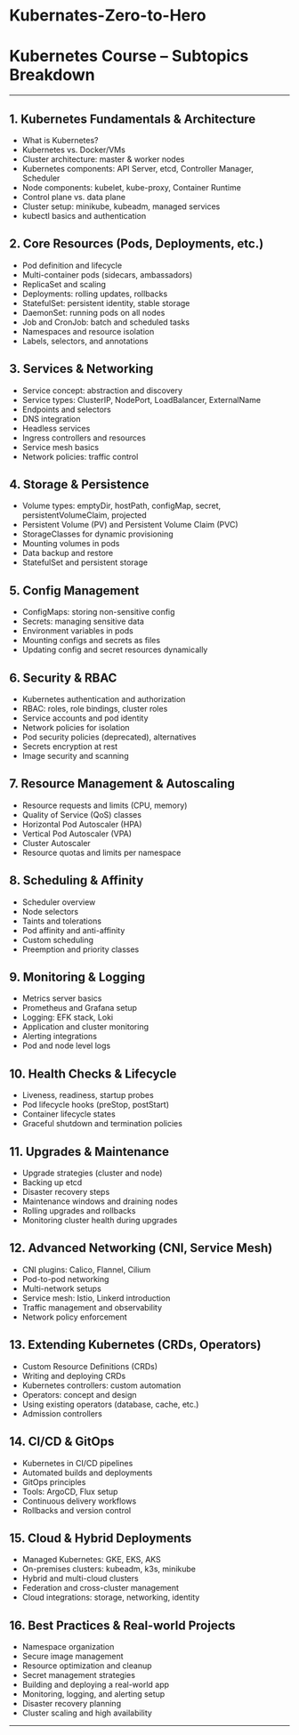 # Kubernates-Zero-to-Hero

# Kubernetes Course – Subtopics Breakdown

---

## 1. **Kubernetes Fundamentals & Architecture**
- What is Kubernetes?
- Kubernetes vs. Docker/VMs
- Cluster architecture: master & worker nodes
- Kubernetes components: API Server, etcd, Controller Manager, Scheduler
- Node components: kubelet, kube-proxy, Container Runtime
- Control plane vs. data plane
- Cluster setup: minikube, kubeadm, managed services
- kubectl basics and authentication

## 2. **Core Resources (Pods, Deployments, etc.)**
- Pod definition and lifecycle
- Multi-container pods (sidecars, ambassadors)
- ReplicaSet and scaling
- Deployments: rolling updates, rollbacks
- StatefulSet: persistent identity, stable storage
- DaemonSet: running pods on all nodes
- Job and CronJob: batch and scheduled tasks
- Namespaces and resource isolation
- Labels, selectors, and annotations

## 3. **Services & Networking**
- Service concept: abstraction and discovery
- Service types: ClusterIP, NodePort, LoadBalancer, ExternalName
- Endpoints and selectors
- DNS integration
- Headless services
- Ingress controllers and resources
- Service mesh basics
- Network policies: traffic control

## 4. **Storage & Persistence**
- Volume types: emptyDir, hostPath, configMap, secret, persistentVolumeClaim, projected
- Persistent Volume (PV) and Persistent Volume Claim (PVC)
- StorageClasses for dynamic provisioning
- Mounting volumes in pods
- Data backup and restore
- StatefulSet and persistent storage

## 5. **Config Management**
- ConfigMaps: storing non-sensitive config
- Secrets: managing sensitive data
- Environment variables in pods
- Mounting configs and secrets as files
- Updating config and secret resources dynamically

## 6. **Security & RBAC**
- Kubernetes authentication and authorization
- RBAC: roles, role bindings, cluster roles
- Service accounts and pod identity
- Network policies for isolation
- Pod security policies (deprecated), alternatives
- Secrets encryption at rest
- Image security and scanning

## 7. **Resource Management & Autoscaling**
- Resource requests and limits (CPU, memory)
- Quality of Service (QoS) classes
- Horizontal Pod Autoscaler (HPA)
- Vertical Pod Autoscaler (VPA)
- Cluster Autoscaler
- Resource quotas and limits per namespace

## 8. **Scheduling & Affinity**
- Scheduler overview
- Node selectors
- Taints and tolerations
- Pod affinity and anti-affinity
- Custom scheduling
- Preemption and priority classes

## 9. **Monitoring & Logging**
- Metrics server basics
- Prometheus and Grafana setup
- Logging: EFK stack, Loki
- Application and cluster monitoring
- Alerting integrations
- Pod and node level logs

## 10. **Health Checks & Lifecycle**
- Liveness, readiness, startup probes
- Pod lifecycle hooks (preStop, postStart)
- Container lifecycle states
- Graceful shutdown and termination policies

## 11. **Upgrades & Maintenance**
- Upgrade strategies (cluster and node)
- Backing up etcd
- Disaster recovery steps
- Maintenance windows and draining nodes
- Rolling upgrades and rollbacks
- Monitoring cluster health during upgrades

## 12. **Advanced Networking (CNI, Service Mesh)**
- CNI plugins: Calico, Flannel, Cilium
- Pod-to-pod networking
- Multi-network setups
- Service mesh: Istio, Linkerd introduction
- Traffic management and observability
- Network policy enforcement

## 13. **Extending Kubernetes (CRDs, Operators)**
- Custom Resource Definitions (CRDs)
- Writing and deploying CRDs
- Kubernetes controllers: custom automation
- Operators: concept and design
- Using existing operators (database, cache, etc.)
- Admission controllers

## 14. **CI/CD & GitOps**
- Kubernetes in CI/CD pipelines
- Automated builds and deployments
- GitOps principles
- Tools: ArgoCD, Flux setup
- Continuous delivery workflows
- Rollbacks and version control

## 15. **Cloud & Hybrid Deployments**
- Managed Kubernetes: GKE, EKS, AKS
- On-premises clusters: kubeadm, k3s, minikube
- Hybrid and multi-cloud clusters
- Federation and cross-cluster management
- Cloud integrations: storage, networking, identity

## 16. **Best Practices & Real-world Projects**
- Namespace organization
- Secure image management
- Resource optimization and cleanup
- Secret management strategies
- Building and deploying a real-world app
- Monitoring, logging, and alerting setup
- Disaster recovery planning
- Cluster scaling and high availability

---
